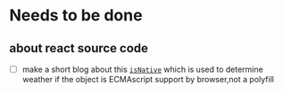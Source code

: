 # Needs to be done

## about react source code

- [ ] make a short blog about this
  [`isNative`](https://github.com/facebook/react/blob/master/src/isomorphic/hooks/ReactComponentTreeHook.js) which is used to determine weather if the object is ECMAscript support by browser,not a polyfill